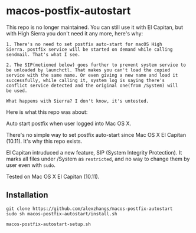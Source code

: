 # macos-postfix-autostart

This repo is no longer maintained. You can still use it with EI
Capitan, but with High Sierra you don't need it any more, here's why:

    1. There's no need to set postfix auto-start for macOS High
    Sierra. postfix service will be started on demand while calling
    sendmail. That's what I see.

    2. The SIP(metioned below) goes further to prevent system service to
    be unloaded by launchctl. That makes you can't load the copied
    service with the same name. Or even giving a new name and load it
    successfully, while calling it, system log is saying there's
    conflict service detected and the original one(from /System) will
    be used.
    
    What happens with Sierra? I don't know, it's untested.


Here is what this repo was about:

Auto start postfix when user logged into Mac OS X.

There's no simple way to set postfix auto-start since Mac OS X EI
Capitan (10.11). It's why this repo exists.

EI Capitan intruduced a new feature, SIP (System Integrity
Protection). It marks all files under /System as `restricted`, and no
way to change them by user even with `sudo`.

Tested on Mac OS X EI Capitan (10.11).

## Installation

```
git clone https://github.com/alexzhangs/macos-postfix-autostart
sudo sh macos-postfix-autostart/install.sh

macos-postfix-autostart-setup.sh
```
